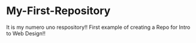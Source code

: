 # My-First-Repository
It is my numero uno respository!! First example of creating a Repo for Intro to Web Design!!
